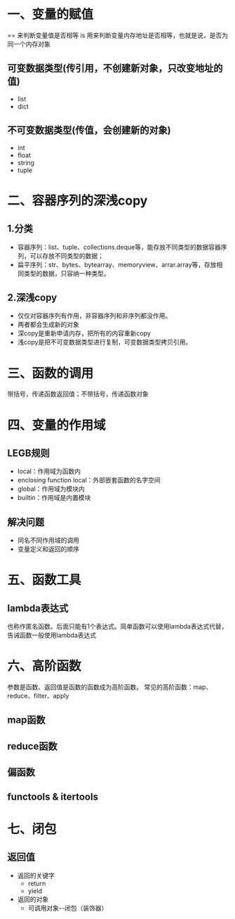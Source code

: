 # 一、变量的赋值
== 来判断变量值是否相等
is 用来判断变量内存地址是否相等，也就是说，是否为同一个内存对象
## 可变数据类型(传引用，不创建新对象，只改变地址的值)
- list
- dict
## 不可变数据类型(传值，会创建新的对象)
- int
- float
- string
- tuple

# 二、容器序列的深浅copy
## 1.分类
- 容器序列：list、tuple、collections.deque等，能存放不同类型的数据容器序列，可以存放不同类型的数据；
- 扁平序列：str、bytes、bytearray、memoryview、arrar.array等，存放相同类型的数据，只容纳一种类型。
## 2.深浅copy
- 仅仅对容器序列有作用，非容器序列和非序列都没作用。
- 两者都会生成新的对象
- 深copy是重新申请内存，把所有的内容重新copy
- 浅copy是把不可变数据类型进行复制，可变数据类型拷贝引用。

# 三、函数的调用
带括号，传递函数返回值；不带括号，传递函数对象

# 四、变量的作用域
## LEGB规则
- local：作用域为函数内
- enclosing function local：外部嵌套函数的名字空间
- global：作用域为模块内
- builtin：作用域是内置模块
## 解决问题
- 同名不同作用域的调用
- 变量定义和返回的顺序

# 五、函数工具
## lambda表达式
也称作匿名函数。后面只能有1个表达式。简单函数可以使用lambda表达式代替，告诫函数一般使用lambda表达式

# 六、高阶函数
参数是函数、返回值是函数的函数成为高阶函数。
常见的高阶函数：map、reduce、filter、apply
## map函数

## reduce函数

## 偏函数

## functools & itertools


# 七、闭包
## 返回值
- 返回的关键字
    - return
    - yield
- 返回的对象
    - 可调用对象--闭包（装饰器）